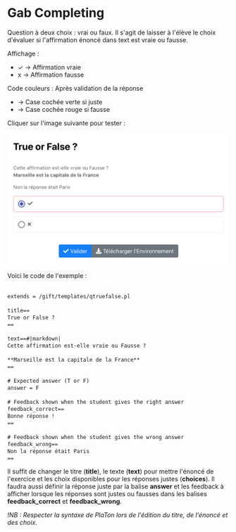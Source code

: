 # Gab Completing 

Question à deux choix : vrai ou faux. Il s'agit de laisser à l'élève le choix d'évaluer 
si l'affirmation énoncé dans text est vraie ou fausse. 

Affichage : 

- ✓ -> Affirmation vraie
- x -> Affirmation fausse

Code couleurs : Après validation de la réponse 

- -> Case cochée verte si juste
- -> Case cochée rouge si fausse

Cliquer sur l'image suivante pour tester : 

[![image](TrueOrFalse.png)](https://pl.u-pem.fr/filebrowser/demo/33561/)

Voici le code de l'exemple : 

```{r}

extends = /gift/templates/qtruefalse.pl

title== 
True or False ?
==

text==#|markdown|
Cette affirmation est-elle vraie ou Fausse ? 

**Marseille est la capitale de la France**
==

# Expected answer (T or F)
answer = F

# Feedback shown when the student gives the right answer
feedback_correct==
Bonne réponse !
==

# Feedback shown when the student gives the wrong answer
feedback_wrong==
Non la réponse était Paris
==

```

Il suffit de changer le titre (**title**), le texte (**text**) pour mettre l'énoncé de l'exercice et les choix disponibles pour les réponses justes (**choices**).
Il faudra aussi définir la réponse juste par la balise **answer** et les feedback à afficher lorsque les réponses sont justes ou fausses dans les balises 
**feedback_correct** et **feedback_wrong**.

*!NB : Respecter la syntaxe de PlaTon lors de l'édition du titre, de l'énoncé et des choix.*
